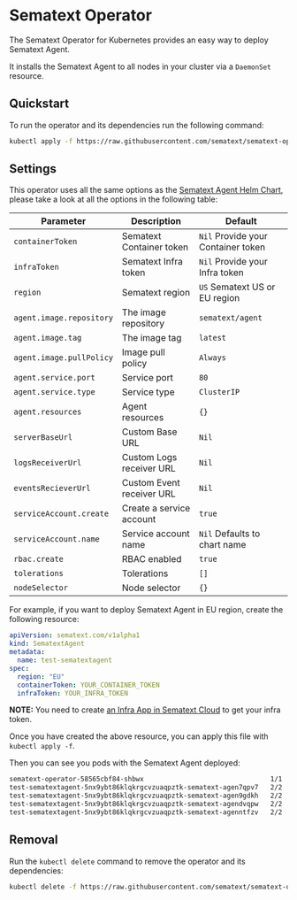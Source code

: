 # Sematext Operator

The Sematext Operator for Kubernetes provides an easy way to deploy Sematext Agent.


It installs the Sematext Agent to all nodes in your cluster via a `DaemonSet` resource.

## Quickstart

To run the operator and its dependencies run the following command:

```sh
kubectl apply -f https://raw.githubusercontent.com/sematext/sematext-operator/master/bundle.yaml
```

## Settings

This operator uses all the same options as the [Sematext Agent Helm Chart](helm.md), please take a look at all the options in the following table:

|             Parameter            |            Description            |                  Default                  |
|----------------------------------|-----------------------------------|-------------------------------------------|
| `containerToken`                 | Sematext Container token          | `Nil` Provide your Container token        |
| `infraToken`                     | Sematext Infra token              | `Nil` Provide your Infra token            |
| `region`                         | Sematext region                   | `US` Sematext US or EU region             |
| `agent.image.repository`         | The image repository              | `sematext/agent`                          |
| `agent.image.tag`                | The image tag                     | `latest`                                  |
| `agent.image.pullPolicy`         | Image pull policy                 | `Always`                                  |
| `agent.service.port`             | Service port                      | `80`                                      |
| `agent.service.type`             | Service type                      | `ClusterIP`                               |
| `agent.resources`                | Agent resources                   | `{}`                                      |
| `serverBaseUrl`                  | Custom Base URL                   | `Nil`                                     |
| `logsReceiverUrl`                | Custom Logs receiver URL          | `Nil`                                     |
| `eventsRecieverUrl`              | Custom Event receiver URL         | `Nil`                                     |
| `serviceAccount.create`          | Create a service account          | `true`                                    |
| `serviceAccount.name`            | Service account name              | `Nil` Defaults to chart name              |
| `rbac.create`                    | RBAC enabled                      | `true`                                    |
| `tolerations`                    | Tolerations                       | `[]`                                      |
| `nodeSelector`                   | Node selector                     | `{}`                                      |

For example, if you want to deploy Sematext Agent in EU region, create the following resource:

```yaml
apiVersion: sematext.com/v1alpha1
kind: SematextAgent
metadata:
  name: test-sematextagent
spec:
  region: "EU"
  containerToken: YOUR_CONTAINER_TOKEN
  infraToken: YOUR_INFRA_TOKEN
```

**NOTE:** You need to create [an Infra App in Sematext Cloud](https://apps.sematext.com/ui/monitoring-create/app/infra) to get your infra token.

Once you have created the above resource, you can apply this file with `kubectl apply -f`.

Then you can see you pods with the Sematext Agent deployed:

```sh
sematext-operator-58565cbf84-shbwx                                1/1     Running       0          3m
test-sematextagent-5nx9ybt86klqkrgcvzuaqpztk-sematext-agen7qpv7   2/2     Running       0          2m
test-sematextagent-5nx9ybt86klqkrgcvzuaqpztk-sematext-agen9gdkh   2/2     Running       0          2m
test-sematextagent-5nx9ybt86klqkrgcvzuaqpztk-sematext-agendvqpw   2/2     Running       0          2m
test-sematextagent-5nx9ybt86klqkrgcvzuaqpztk-sematext-agenntfzv   2/2     Running       0          2m
```

## Removal

Run the `kubectl delete` command to remove the operator and its dependencies:

```sh
kubectl delete -f https://raw.githubusercontent.com/sematext/sematext-operator/master/bundle.yaml
```
